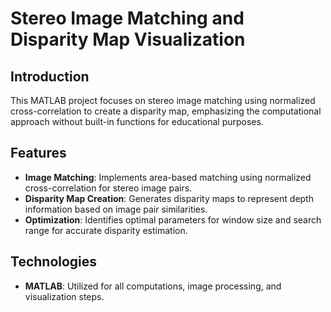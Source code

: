 # Stereo Image Matching and Disparity Map Visualization

## Introduction
This MATLAB project focuses on stereo image matching using normalized cross-correlation to create a disparity map, emphasizing the computational approach without built-in functions for educational purposes.

## Features
- **Image Matching**: Implements area-based matching using normalized cross-correlation for stereo image pairs.
- **Disparity Map Creation**: Generates disparity maps to represent depth information based on image pair similarities.
- **Optimization**: Identifies optimal parameters for window size and search range for accurate disparity estimation.

## Technologies
- **MATLAB**: Utilized for all computations, image processing, and visualization steps.
